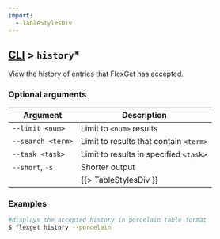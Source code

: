 ```yaml
---
import:
  - TableStylesDiv
---
```


## [CLI](/CLI) > `history`*
View the history of entries that FlexGet has accepted.

### Optional arguments
| Argument | Description |
| --- | --- |
| `--limit <num>` | Limit to `<num>` results |
| `--search <term>` | Limit to results that contain `<term>` |
| `--task <task>` | Limit to results in specified `<task>` |
| `--short`, `-s` | Shorter output |
||{{> TableStylesDiv }}|

### Examples
```bash
#displays the accepted history in porcelain table format
$ flexget history --porcelain
```